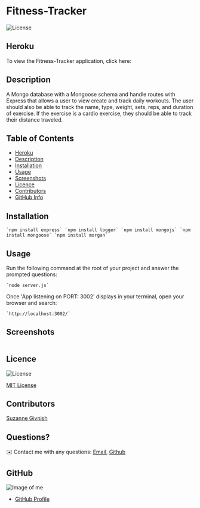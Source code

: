 # Fitness-Tracker

![License](https://img.shields.io/badge/License-mit-blue.svg "License Badge")

## Heroku 
To view the Fitness-Tracker application, click here:

## Description

A Mongo database with a Mongoose schema and handle routes with Express that allows a user to view create and track daily workouts. The user should also be able to track the name, type, weight, sets, reps, and duration of exercise. If the exercise is a cardio exercise, they should be able to track their distance traveled.

## Table of Contents
- [Heroku](#Heroku)
- [Description](#Description)
- [Installation](#Installation)
- [Usage](#Usage)
- [Screenshots](#Screenshots)
- [Licence](#Licence)
- [Contributors](#Contributors)
- [GitHub Info](#GitHub) 

## Installation
    `npm install express` `npm install logger` `npm install mongojs` `npm install mongoose` `npm install morgan`

## Usage
Run the following command at the root of your project and answer the prompted questions:

    `node server.js`

Once 'App listening on PORT: 3002' displays in your terminal, open your browser and search:

    `http://localhost:3002/`

## Screenshots

![]()



## Licence
![License](https://img.shields.io/badge/License-mit-blue.svg "License Badge")

[MIT License](http://opensource.org/licenses/mit-license.php)

## Contributors
[Suzanne Givnish](https://github.com/suzygiv)

## Questions?
✉️ Contact me with any questions: [Email](suzannegivnish@gmail.com), [Github](https://github.com/suzygiv)

## GitHub
![Image of me](https://avatars0.githubusercontent.com/u/69487481?v=4)
- [GitHub Profile](https://github.com/suzygiv)
